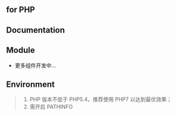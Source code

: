  for PHP
--

Documentation
--

Module
--
* 更多组件开发中...


Environment
---
>1. PHP 版本不低于 PHP5.4，推荐使用 PHP7 以达到最优效果；
>2. 需开启 PATHINFO

